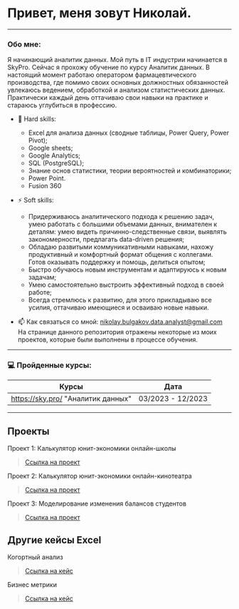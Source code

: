# Привет, меня зовут Николай.

---

### Обо мне:

Я начинающий аналитик данных. Мой путь в IT индустрии начинается в SkyPro. Сейчас я прохожу обучение по курсу Аналитик данных. В настоящий момент работаю оператором фармацевтического производства, где помимо своих основных должностных обязанностей увлекаюсь ведением, обработкой и анализом статистических данных. Практически каждый день оттачиваю свои навыки на практике и стараюсь углубиться в профессию.

- :telescope: Hard skills:
  - Excel для анализа данных (сводные таблицы, Power Query, Power Pivot); 
  - Google sheets;
  - Google Analytics;
  - SQL (PostgreSQL);
  - Знание основ статистики, теории вероятностей и комбинаторики;
  - Power Point.
  - Fusion 360

- :zap: Soft skills:
  - Придерживаюсь аналитического подхода к решению задач, умею работать с большими объемами данных, внимателен к деталям: умею видеть причинно-следственные связи, выявлять закономерности, предлагать data-driven решения;
  - Обладаю развитыми коммуникативными навыками, нахожу продуктивный и комфортный формат общения с коллегами. Готов оказывать поддержку и помощь, делиться опытом;
  - Быстро обучаюсь новым инструментам и адаптируюсь к новым задачам;
  - Умею самостоятельно выстроить эффективный подход в своей работе;
  - Всегда стремлюсь к развитию, для этого прикладываю все усилия, оттачиваю имеющиеся и осваиваю новые навыки.

- :mailbox: Как связаться со мной: nikolay.bulgakov.data.analyst@gmail.com
На странице данного репозитория отражены некоторые из моих проектов, которые были выполнены в процессе обучения.

---


### 💻 Пройденные курсы:

| Курсы                                                                                                    | Дата              |
| ---------------------------------------------------------------------------------------------------------| :---------------: |
| https://sky.pro/ "Аналитик данных"                                                                       | 03/2023 - 12/2023 |

---

## Проекты
<p> Проект 1: Калькулятор юнит-экономики онлайн-школы</p>

> <a href="https://github.com/quaescenti/portfolio/tree/a6074522c085c428d489a064a38bcac69584c358/%D0%9F%D1%80%D0%BE%D0%B5%D0%BA%D1%82%201%20%D0%9A%D0%B0%D0%BB%D1%8C%D0%BA%D1%83%D0%BB%D1%8F%D1%82%D0%BE%D1%80%20%D1%8E%D0%BD%D0%B8%D1%82%20%D1%8D%D0%BA%D0%BE%D0%BD%D0%BE%D0%BC%D0%B8%D0%BA%D0%B8%20%D0%BE%D0%BD%D0%BB%D0%B0%D0%B9%D0%BD-%D1%88%D0%BA%D0%BE%D0%BB%D1%8B">Ссылка на проект</a>

<p> Проект 2: Калькулятор юнит-экономики онлайн-кинотеатра</p>

> <a href="https://github.com/quaescenti/portfolio/tree/4b9f635ce0e1f3bea591c589179e1a56bc84a50c/%D0%9F%D1%80%D0%BE%D0%B5%D0%BA%D1%82%202%20%D0%9A%D0%B0%D0%BB%D1%8C%D0%BA%D1%83%D0%BB%D1%8F%D1%82%D0%BE%D1%80%20%D1%8E%D0%BD%D0%B8%D1%82-%D1%8D%D0%BA%D0%BE%D0%BD%D0%BE%D0%BC%D0%B8%D0%BA%D0%B8%20%D0%BE%D0%BD%D0%BB%D0%B0%D0%B9%D0%BD-%D0%BA%D0%B8%D0%BD%D0%BE%D1%82%D0%B5%D0%B0%D1%82%D1%80%D0%B0">Ссылка на проект</a>
 
<p> Проект 3: Моделирование изменения балансов студентов</p> 

> <a href="https://github.com/quaescenti/portfolio/tree/a8e34cfd4b26f94f5f2d62d93e64a6924d313e08/%D0%9F%D1%80%D0%BE%D0%B5%D0%BA%D1%82%203%3A%20%D0%9C%D0%BE%D0%B4%D0%B5%D0%BB%D0%B8%D1%80%D0%BE%D0%B2%D0%B0%D0%BD%D0%B8%D0%B5%20%D0%B8%D0%B7%D0%BC%D0%B5%D0%BD%D0%B5%D0%BD%D0%B8%D1%8F%20%D0%B1%D0%B0%D0%BB%D0%B0%D0%BD%D1%81%D0%BE%D0%B2%20%D1%81%D1%82%D1%83%D0%B4%D0%B5%D0%BD%D1%82%D0%BE%D0%B2">Ссылка на проект</a>

## Другие кейсы Excel
<p> Когортный анализ</p>

> <a href="https://github.com/quaescenti/portfolio/tree/a8e34cfd4b26f94f5f2d62d93e64a6924d313e08/%D0%9A%D0%BE%D0%B3%D0%BE%D1%80%D1%82%D0%BD%D1%8B%D0%B9%20%D0%B0%D0%BD%D0%B0%D0%BB%D0%B8%D0%B7">Ссылка на кейс</a>

<p> Бизнес метрики</p>

> <a href="https://github.com/quaescenti/portfolio/tree/72c8f908258d6c1a01186d4cfdaf667a58caa0ca/%D0%91%D0%B8%D0%B7%D0%BD%D0%B5%D1%81%20%D0%BC%D0%B5%D1%82%D1%80%D0%B8%D0%BA%D0%B8">Ссылка на кейс</a>
